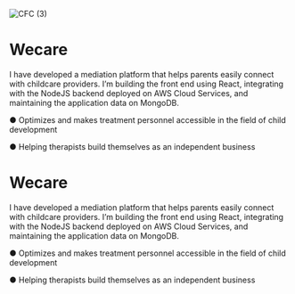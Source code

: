 ![CFC (3)](https://user-images.githubusercontent.com/106341739/218723372-b85944b9-3e0f-4832-af47-9ce97f9ddb00.png)


# Wecare


I have developed a mediation platform that helps parents easily connect with childcare providers.
I’m building the front end using React, integrating with the NodeJS backend deployed on AWS Cloud Services, and maintaining the application data on MongoDB.

 ● Optimizes and makes treatment personnel accessible in the field of child development
 
 ● Helping therapists build themselves as an independent business



# Wecare


I have developed a mediation platform that helps parents easily connect with childcare providers.
I’m building the front end using React, integrating with the NodeJS backend deployed on AWS Cloud Services, and maintaining the application data on MongoDB.

 ● Optimizes and makes treatment personnel accessible in the field of child development
 
 ● Helping therapists build themselves as an independent business


